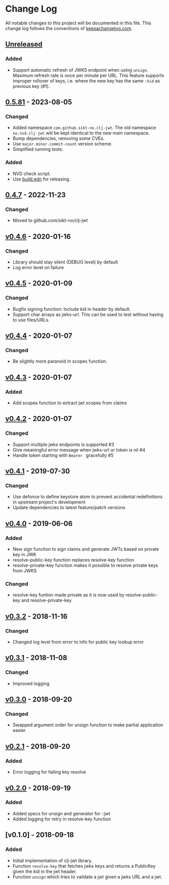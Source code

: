 # Change Log
All notable changes to this project will be documented in this file. This change log follows the conventions of [keepachangelog.com](http://keepachangelog.com/).

## [Unreleased]
### Added
- Support automatic refresh of JWKS endpoint when using `unsign`. Maximum refresh rate is once per minute per URL. This feature supports improper rollover of keys, i.e. where the new key has the same `:kid` as previous key (#1).

## [0.5.81] - 2023-08-05
### Changed
- Added namespace `com.github.sikt-no.clj-jwt`. The old namespace `no.nsd.clj-jwt` will be kept identical
to the new main namespace.
- Bump dependencies, removing some CVEs.
- Use `major.minor.commit-count` version scheme.
- Simplified running tests.
### Added
- NVD check script.
- Use [build.edn](https://github.com/liquidz/build.edn) for releasing.

## [0.4.7] - 2022-11-23
### Changed
- Moved to github.com/sikt-no/clj-jwt

## [v0.4.6] - 2020-01-16
### Changed
- Library should stay silent (DEBUG level) by default
- Log error level on failure

## [v0.4.5] - 2020-01-09
### Changed
- Bugfix signing function: Include kid in header by default.
- Support char arrays as jwks-url. This can be used to test without having to use files/URLs.

## [v0.4.4] - 2020-01-07
### Changed
- Be slightly more paranoid in scopes function.

## [v0.4.3] - 2020-01-07
### Added
- Add scopes function to extract jwt scopes from claims

## [v0.4.2] - 2020-01-07
### Changed
- Support multiple jwks endpoints is supported #3
- Give meaningful error message when jwks-url or token is nil #4
- Handle token starting with `Bearer ` gracefully #5

## [v0.4.1] - 2019-07-30
### Changed
- Use defonce to define keystore atom to prevent accidental redefinitions in upstream project's development
- Update dependencies to latest feature/patch versions

## [v0.4.0] - 2019-06-06
### Added
- New sign function to sign claims and generate JWTs based on private key in JWK
- resolve-public-key function replaces resolve-key function
- resolve-private-key function makes it possible to resolve private keys from JWKS

### Changed
- resolve-key funtion made private as it is now used by resolve-public-key and resolve-private-key

## [v0.3.2] - 2018-11-16
### Changed
- Changed log level from error to info for public key lookup error

## [v0.3.1] - 2018-11-08
### Changed
- Improved logging

## [v0.3.0] - 2018-09-20
### Changed
- Swapped argument order for unsign function to make partial application easier

## [v0.2.1] - 2018-09-20
### Added
- Error logging for failing key resolve

## [v0.2.0] - 2018-09-19
### Added
- Added specs for unsign and generator for ::jwt
- Added logging for retry in resolve-key function

## [v0.1.0] - 2018-09-18
### Added
- Initial implementation of clj-jwt library.
- Function `resolve-key` that fetches jwks keys and returns a PublicKey given the kid in the jwt header.
- Function `unsign` which tries to validate a jwt given a jwks URL and a jwt.

[Unreleased]: https://github.com/sikt-no/clj-jwt/compare/0.5.81...HEAD
[0.5.81]: https://github.com/sikt-no/clj-jwt/compare/0.4.7...0.5.81
[0.4.7]: https://github.com/sikt-no/clj-jwt/compare/v0.4.6...0.4.7
[v0.4.6]: https://github.com/sikt-no/clj-jwt/compare/v0.4.5...v0.4.6
[v0.4.5]: https://github.com/sikt-no/clj-jwt/compare/v0.4.4...v0.4.5
[v0.4.4]: https://github.com/sikt-no/clj-jwt/compare/v0.4.3...v0.4.4
[v0.4.3]: https://github.com/sikt-no/clj-jwt/compare/v0.4.2...v0.4.3
[v0.4.2]: https://github.com/sikt-no/clj-jwt/compare/v0.4.1...v0.4.2
[v0.4.1]: https://github.com/sikt-no/clj-jwt/compare/v0.4.0...v0.4.1
[v0.4.0]: https://github.com/sikt-no/clj-jwt/compare/v0.3.2...v0.4.0
[v0.3.2]: https://github.com/sikt-no/clj-jwt/compare/v0.3.1...v0.3.2
[v0.3.1]: https://github.com/sikt-no/clj-jwt/compare/v0.3.0...v0.3.1
[v0.3.0]: https://github.com/sikt-no/clj-jwt/compare/v0.2.1...v0.3.0
[v0.2.1]: https://github.com/sikt-no/clj-jwt/compare/v0.2.0...v0.2.1
[v0.2.0]: https://github.com/sikt-no/clj-jwt/compare/v0.1.0...v0.2.0
